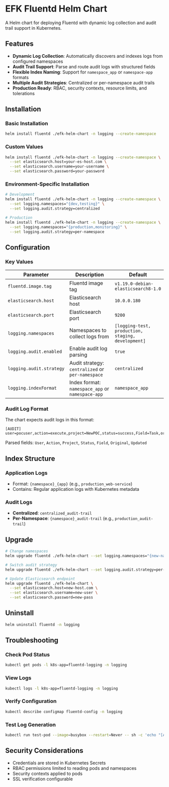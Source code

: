 # EFK Fluentd Helm Chart

A Helm chart for deploying Fluentd with dynamic log collection and audit trail support in Kubernetes.

## Features

- **Dynamic Log Collection**: Automatically discovers and indexes logs from configured namespaces
- **Audit Trail Support**: Parse and route audit logs with structured fields
- **Flexible Index Naming**: Support for `namespace_app` or `namespace-app` formats
- **Multiple Audit Strategies**: Centralized or per-namespace audit trails
- **Production Ready**: RBAC, security contexts, resource limits, and tolerations

## Installation

### Basic Installation
```bash
helm install fluentd ./efk-helm-chart -n logging --create-namespace
```

### Custom Values
```bash
helm install fluentd ./efk-helm-chart -n logging --create-namespace \
  --set elasticsearch.host=your-es-host.com \
  --set elasticsearch.username=your-username \
  --set elasticsearch.password=your-password
```

### Environment-Specific Installation
```bash
# Development
helm install fluentd ./efk-helm-chart -n logging --create-namespace \
  --set logging.namespaces="{dev,testing}" \
  --set logging.audit.strategy=centralized

# Production
helm install fluentd ./efk-helm-chart -n logging --create-namespace \
  --set logging.namespaces="{production,monitoring}" \
  --set logging.audit.strategy=per-namespace
```

## Configuration

### Key Values

| Parameter | Description | Default |
|-----------|-------------|---------|
| `fluentd.image.tag` | Fluentd image tag | `v1.19.0-debian-elasticsearch8-1.0` |
| `elasticsearch.host` | Elasticsearch host | `10.0.0.180` |
| `elasticsearch.port` | Elasticsearch port | `9200` |
| `logging.namespaces` | Namespaces to collect logs from | `[logging-test, production, staging, development]` |
| `logging.audit.enabled` | Enable audit log parsing | `true` |
| `logging.audit.strategy` | Audit strategy: `centralized` or `per-namespace` | `centralized` |
| `logging.indexFormat` | Index format: `namespace_app` or `namespace-app` | `namespace_app` |

### Audit Log Format

The chart expects audit logs in this format:
```
[AUDIT] user=pocuser,action=execute,project=NewPOC,status=success,Field=Task,original=pending,updated=completed
```

Parsed fields: `User`, `Action`, `Project`, `Status`, `Field`, `Original`, `Updated`

## Index Structure

### Application Logs
- Format: `{namespace}_{app}` (e.g., `production_web-service`)
- Contains: Regular application logs with Kubernetes metadata

### Audit Logs
- **Centralized**: `centralized_audit-trail`
- **Per-Namespace**: `{namespace}_audit-trail` (e.g., `production_audit-trail`)

## Upgrade

```bash
# Change namespaces
helm upgrade fluentd ./efk-helm-chart --set logging.namespaces="{new-namespace}"

# Switch audit strategy
helm upgrade fluentd ./efk-helm-chart --set logging.audit.strategy=per-namespace

# Update Elasticsearch endpoint
helm upgrade fluentd ./efk-helm-chart \
  --set elasticsearch.host=new-host.com \
  --set elasticsearch.username=new-user \
  --set elasticsearch.password=new-pass
```

## Uninstall

```bash
helm uninstall fluentd -n logging
```

## Troubleshooting

### Check Pod Status
```bash
kubectl get pods -l k8s-app=fluentd-logging -n logging
```

### View Logs
```bash
kubectl logs -l k8s-app=fluentd-logging -n logging
```

### Verify Configuration
```bash
kubectl describe configmap fluentd-config -n logging
```

### Test Log Generation
```bash
kubectl run test-pod --image=busybox --restart=Never -- sh -c 'echo "[AUDIT] user=testuser,action=create,project=TestProj,status=success,Field=Resource,original=none,updated=created"'
```

## Security Considerations

- Credentials are stored in Kubernetes Secrets
- RBAC permissions limited to reading pods and namespaces
- Security contexts applied to pods
- SSL verification configurable